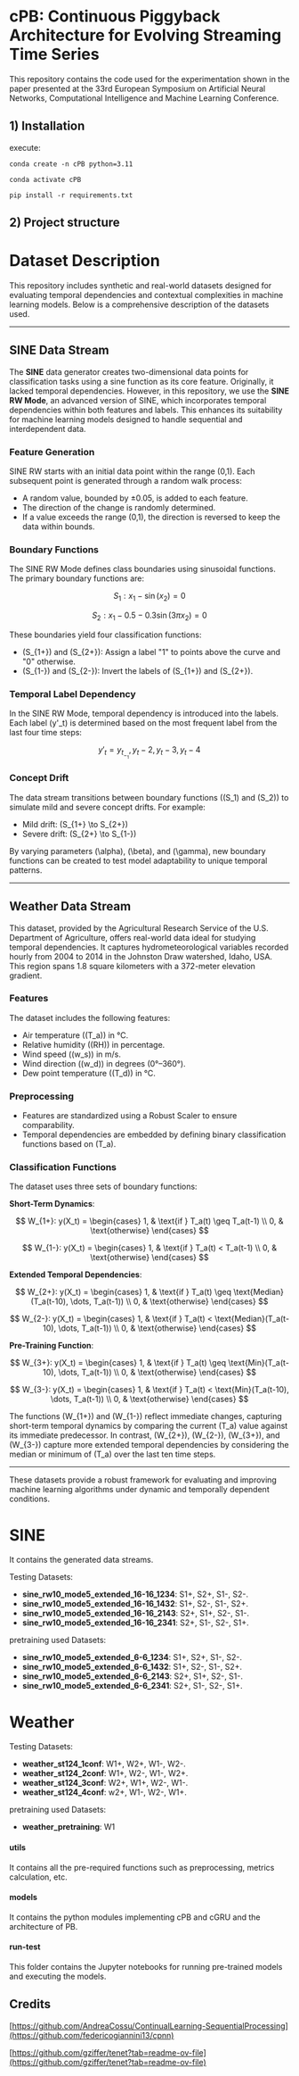 # cPB: Continuous Piggyback Architecture for Evolving Streaming Time Series
This repository contains the code used for the experimentation shown in the paper presented at the 33rd European Symposium on Artificial Neural Networks, Computational Intelligence and Machine Learning Conference.


## 1) Installation
execute:

`conda create -n cPB python=3.11`

`conda activate cPB`

`pip install -r requirements.txt`

## 2) Project structure


# Dataset Description

This repository includes synthetic and real-world datasets designed for evaluating temporal dependencies and contextual complexities in machine learning models. Below is a comprehensive description of the datasets used.

---

## SINE Data Stream

The **SINE** data generator creates two-dimensional data points for classification tasks using a sine function as its core feature. Originally, it lacked temporal dependencies. However, in this repository, we use the **SINE RW Mode**, an advanced version of SINE, which incorporates temporal dependencies within both features and labels. This enhances its suitability for machine learning models designed to handle sequential and interdependent data.

### Feature Generation
SINE RW starts with an initial data point within the range (0,1). Each subsequent point is generated through a random walk process:
- A random value, bounded by ±0.05, is added to each feature.
- The direction of the change is randomly determined.
- If a value exceeds the range (0,1), the direction is reversed to keep the data within bounds.

### Boundary Functions
The SINE RW Mode defines class boundaries using sinusoidal functions. The primary boundary functions are:

$$
S_1: x_1 - \sin(x_2) = 0
$$

$$
S_2: x_1 - 0.5 - 0.3 \sin(3 \pi x_2) = 0
$$

These boundaries yield four classification functions:
- \(S_{1+}\) and \(S_{2+}\): Assign a label "1" to points above the curve and "0" otherwise.
- \(S_{1-}\) and \(S_{2-}\): Invert the labels of \(S_{1+}\) and \(S_{2+}\).

### Temporal Label Dependency
In the SINE RW Mode, temporal dependency is introduced into the labels. Each label \(y'_t\) is determined based on the most frequent label from the last four time steps:


$$
y'_t =  y_t_-_1, y_t-2, y_t-3, y_t-4
$$


### Concept Drift
The data stream transitions between boundary functions (\(S_1\) and \(S_2\)) to simulate mild and severe concept drifts. For example:
- Mild drift: \(S_{1+} \to S_{2+}\)
- Severe drift: \(S_{2+} \to S_{1-}\)

By varying parameters \(\alpha\), \(\beta\), and \(\gamma\), new boundary functions can be created to test model adaptability to unique temporal patterns.

---

## Weather Data Stream

This dataset, provided by the Agricultural Research Service of the U.S. Department of Agriculture, offers real-world data ideal for studying temporal dependencies. It captures hydrometeorological variables recorded hourly from 2004 to 2014 in the Johnston Draw watershed, Idaho, USA. This region spans 1.8 square kilometers with a 372-meter elevation gradient.

### Features
The dataset includes the following features:
- Air temperature (\(T_a\)) in °C.
- Relative humidity (\(RH\)) in percentage.
- Wind speed (\(w_s\)) in m/s.
- Wind direction (\(w_d\)) in degrees (0°–360°).
- Dew point temperature (\(T_d\)) in °C.

### Preprocessing
- Features are standardized using a Robust Scaler to ensure comparability.
- Temporal dependencies are embedded by defining binary classification functions based on \(T_a\).

### Classification Functions
The dataset uses three sets of boundary functions:

**Short-Term Dynamics**:

$$
W_{1+}: y(X_t) = 
\begin{cases} 
1, & \text{if } T_a(t) \geq T_a(t-1) \\
0, & \text{otherwise}
\end{cases}
$$

$$
W_{1-}: y(X_t) = 
\begin{cases} 
1, & \text{if } T_a(t) < T_a(t-1) \\
0, & \text{otherwise}
\end{cases}
$$

**Extended Temporal Dependencies**:

$$
W_{2+}: y(X_t) = 
\begin{cases} 
1, & \text{if } T_a(t) \geq \text{Median}(T_a(t-10), \dots, T_a(t-1)) \\
0, & \text{otherwise}
\end{cases}
$$

$$
W_{2-}: y(X_t) = 
\begin{cases} 
1, & \text{if } T_a(t) < \text{Median}(T_a(t-10), \dots, T_a(t-1)) \\
0, & \text{otherwise}
\end{cases}
$$

**Pre-Training Function**:

$$
W_{3+}: y(X_t) = 
\begin{cases} 
1, & \text{if } T_a(t) \geq \text{Min}(T_a(t-10), \dots, T_a(t-1)) \\
0, & \text{otherwise}
\end{cases}
$$

$$
W_{3-}: y(X_t) = 
\begin{cases} 
1, & \text{if } T_a(t) < \text{Min}(T_a(t-10), \dots, T_a(t-1)) \\
0, & \text{otherwise}
\end{cases}
$$

The functions \(W_{1+}\) and \(W_{1-}\) reflect immediate changes, capturing short-term temporal dynamics by comparing the current \(T_a\) value against its immediate predecessor. In contrast, \(W_{2+}\), \(W_{2-}\), \(W_{3+}\), and \(W_{3-}\) capture more extended temporal dependencies by considering the median or minimum of \(T_a\) over the last ten time steps.

---

These datasets provide a robust framework for evaluating and improving machine learning algorithms under dynamic and temporally dependent conditions.

# SINE
It contains the generated data streams.

Testing Datasets:
* **sine_rw10_mode5_extended_16-16_1234**: S1+, S2+, S1-, S2-.
* **sine_rw10_mode5_extended_16-16_1432**: S1+, S2-, S1-, S2+.
* **sine_rw10_mode5_extended_16-16_2143**: S2+, S1+, S2-, S1-.
* **sine_rw10_mode5_extended_16-16_2341**: S2+, S1-, S2-, S1+.

pretraining used Datasets:
* **sine_rw10_mode5_extended_6-6_1234**: S1+, S2+, S1-, S2-.
* **sine_rw10_mode5_extended_6-6_1432**: S1+, S2-, S1-, S2+.
* **sine_rw10_mode5_extended_6-6_2143**: S2+, S1+, S2-, S1-.
* **sine_rw10_mode5_extended_6-6_2341**: S2+, S1-, S2-, S1+.

# Weather

Testing Datasets:
* **weather_st124_1conf**: W1+, W2+, W1-, W2-.
* **weather_st124_2conf**: W1+, W2-, W1-, W2+.
* **weather_st124_3conf**: W2+, W1+, W2-, W1-.
* **weather_st124_4conf**: w2+, W1-, W2-, W1+.

pretraining used Datasets:
* **weather_pretraining**: W1

#### utils
It contains all the pre-required functions such as preprocessing, metrics calculation, etc.

#### models
It contains the python modules implementing cPB and cGRU and the architecture of PB.

#### run-test
This folder contains the Jupyter notebooks for running pre-trained models and executing the models.


## Credits
[https://github.com/AndreaCossu/ContinualLearning-SequentialProcessing](https://github.com/federicogiannini13/cpnn)

[https://github.com/gziffer/tenet?tab=readme-ov-file](https://github.com/gziffer/tenet?tab=readme-ov-file)
